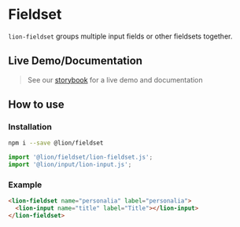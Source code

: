 # Fieldset

[//]: # 'AUTO INSERT HEADER PREPUBLISH'

`lion-fieldset` groups multiple input fields or other fieldsets together.

## Live Demo/Documentation

> See our [storybook](http://lion-web-components.netlify.com/?path=/docs/forms-fieldset) for a live demo and documentation

## How to use

### Installation

```sh
npm i --save @lion/fieldset
```

```js
import '@lion/fieldset/lion-fieldset.js';
import '@lion/input/lion-input.js';
```

### Example

```html
<lion-fieldset name="personalia" label="personalia">
  <lion-input name="title" label="Title"></lion-input>
</lion-fieldset>
```
